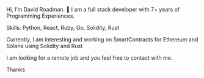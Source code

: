 Hi, I’m David Roadman. 👋
I am a full stack developer with 7+ years of Programming Experiences.

Skills: Python, React, Ruby, Go, Solidity, Rust

Currently, I am interesting and working on SmartContracts for Ethereum and Solana using Solidity and Rust

I am looking for a remote job and you feel free to contact with me.

Thanks

<!---
Topbot1995/Topbot1995 is a ✨ special ✨ repository because its `README.md` (this file) appears on your GitHub profile.
You can click the Preview link to take a look at your changes.
--->
